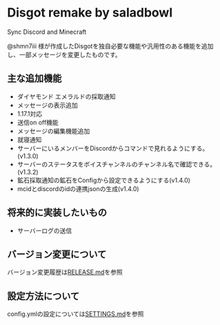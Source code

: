 # Disgot remake by saladbowl
Sync Discord and Minecraft

@shmn7iii 様が作成したDisgotを独自必要な機能や汎用性のある機能を追加し、一部メッセージを変更したものです。

## 主な追加機能
- ダイヤモンド エメラルドの採取通知
- メッセージの表示追加
- 1.17.1対応
- 送信on off機能
- メッセージの編集機能追加
- 就寝通知
- サーバーにいるメンバーをDiscordからコマンドで見れるようにする。(v1.3.0)
- サーバーのステータスをボイスチャンネルのチャンネル名で確認できる。(v1.3.2)
- 鉱石採取通知の鉱石をConfigから設定できるようにする(v1.4.0)
- mcidとdiscordのidの連携jsonの生成(v1.4.0)

## 将来的に実装したいもの
- サーバーログの送信

## バージョン変更について
バージョン変更履歴は[RELEASE.md](/RELEASE.md)を参照

## 設定方法について
config.ymlの設定については[SETTINGS.md](/SETTINGS.md)を参照
